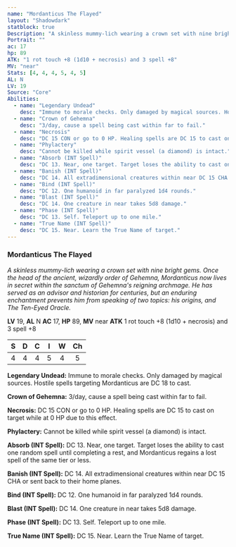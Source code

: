 ```yaml
---
name: "Mordanticus The Flayed"
layout: "Shadowdark"
statblock: true
Description: "A skinless mummy-lich wearing a crown set with nine bright gems. Once the head of the ancient, wizardly order of Gehemna, Mordanticus now lives in secret within the sanctum of Gehemna's reigning archmage. He has served as an advisor and historian for centuries, but an enduring enchantment prevents him from speaking of two topics: his origins, and The Ten-Eyed Oracle."
Portrait: ""
ac: 17
hp: 89
ATK: "1 rot touch +8 (1d10 + necrosis) and 3 spell +8"
MV: "near"
Stats: [4, 4, 4, 5, 4, 5]
AL: N
LV: 19
Source: "Core"
Abilities:
  - name: "Legendary Undead"
    desc: "Immune to morale checks. Only damaged by magical sources. Hostile spells targeting Mordanticus are DC 18 to cast."
  - name: "Crown of Gehemna"
    desc: "3/day, cause a spell being cast within far to fail."
  - name: "Necrosis"
    desc: "DC 15 CON or go to 0 HP. Healing spells are DC 15 to cast on target while at 0 HP due to this effect."
  - name: "Phylactery"
    desc: "Cannot be killed while spirit vessel (a diamond) is intact."
  - name: "Absorb (INT Spell)"
    desc: "DC 13. Near, one target. Target loses the ability to cast one random spell until completing a rest, and Mordanticus regains a lost spell of the same tier or less."
  - name: "Banish (INT Spell)"
    desc: "DC 14. All extradimensional creatures within near DC 15 CHA or sent back to their home planes."
  - name: "Bind (INT Spell)"
    desc: "DC 12. One humanoid in far paralyzed 1d4 rounds."
  - name: "Blast (INT Spell)"
    desc: "DC 14. One creature in near takes 5d8 damage."
  - name: "Phase (INT Spell)"
    desc: "DC 13. Self. Teleport up to one mile."
  - name: "True Name (INT Spell)"
    desc: "DC 15. Near. Learn the True Name of target."
---
```


### Mordanticus The Flayed

_A skinless mummy-lich wearing a crown set with nine bright gems. Once the head of the ancient, wizardly order of Gehemna, Mordanticus now lives in secret within the sanctum of Gehemna's reigning archmage. He has served as an advisor and historian for centuries, but an enduring enchantment prevents him from speaking of two topics: his origins, and The Ten-Eyed Oracle._

**LV** 19, **AL** N
**AC** 17, **HP** 89, **MV** near
**ATK** 1 rot touch +8 (1d10 + necrosis) and 3 spell +8

|  S  |  D  |  C  |  I  |  W  |  Ch  |
|:---:|:---:|:---:|:---:|:---:|:----:|
| 4 | 4 | 4 | 5 | 4 | 5 |

**Legendary Undead:** Immune to morale checks. Only damaged by magical sources. Hostile spells targeting Mordanticus are DC 18 to cast.

**Crown of Gehemna:** 3/day, cause a spell being cast within far to fail.

**Necrosis:** DC 15 CON or go to 0 HP. Healing spells are DC 15 to cast on target while at 0 HP due to this effect.

**Phylactery:** Cannot be killed while spirit vessel (a diamond) is intact.

**Absorb (INT Spell):** DC 13. Near, one target. Target loses the ability to cast one random spell until completing a rest, and Mordanticus regains a lost spell of the same tier or less.

**Banish (INT Spell):** DC 14. All extradimensional creatures within near DC 15 CHA or sent back to their home planes.

**Bind (INT Spell):** DC 12. One humanoid in far paralyzed 1d4 rounds.

**Blast (INT Spell):** DC 14. One creature in near takes 5d8 damage.

**Phase (INT Spell):** DC 13. Self. Teleport up to one mile.

**True Name (INT Spell):** DC 15. Near. Learn the True Name of target.

